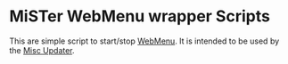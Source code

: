 # MiSTer WebMenu wrapper Scripts

This are simple script to start/stop
[WebMenu](https://github.com/nilp0inter/MiSTer_WebMenu). It is intended to be used
by the [Misc Updater](https://github.com/pocomane/MiSTer_misc).

